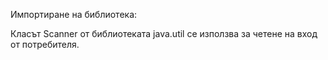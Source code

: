 Импортиране на библиотека:

Класът Scanner от библиотеката java.util се използва за четене на вход от потребителя.
